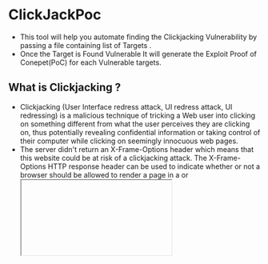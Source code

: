 # ClickJackPoc

- This tool will help you automate finding the Clickjacking Vulnerability by passing a file containing list of Targets .
- Once the Target is Found Vulnerable It will generate the Exploit Proof of Conepet(PoC) for each Vulnerable targets.

## What is Clickjacking ?

- Clickjacking (User Interface redress attack, UI redress attack, UI redressing) is a malicious technique of tricking a Web user into clicking on something different from what the user perceives they are clicking on, thus potentially revealing confidential information or taking control of their computer while clicking on seemingly innocuous web pages.
- The server didn't return an X-Frame-Options header which means that this website could be at risk of a clickjacking attack. The X-Frame-Options HTTP response header can be used to indicate whether or not a browser should be allowed to render a page in a <frame> or <iframe>. 
- Sites can use "X-Frame-Options" in the headers to avoid clickjacking attacks by ensuring that their content is not embedded into other sites.[Reference](https://owasp.org/www-community/attacks/Clickjacking)

## Installation:
````
git clone https://github.com/princep4/Click-Jack.git
cd Click-Jack
pip install -r requirements.txt
````

## Example:
Example Usage of the Tool
````
python3 clickJackPoc.py -f domains.txt

````

![1](usage.png)

## Allowed Targets Format:

````
http://target.com
target.com
www.target.com
https://tartget.com/
https://IP:Port
IP:Port
http://IP:Port/login
http://www.target.com/directory
https://www.target.com/directory

````

## Benifits:
- It will take all the targets from the file passed.
- Make the exploit Poc by creating a HTML File with `TargetName.html` as the Output.
- Will Print `Not Vulnerable` if Target is not Vulnerable.

## Reach Me :
- Let me know if you have any Suggestion's, Open for Collaboration's.

<a href="https://www.linkedin.com/in/chirag-agrawal-770488144/" target="_blank"><img src="https://img.shields.io/badge/LinkedIn-0077B5?style=for-the-badge&logo=linkedin&logoColor=white" alt="Linkedin" style="height: 60px !important;width: 170px !important;" ></a>
<img alt="Twitter Follow" src="https://img.shields.io/twitter/follow/__Raiders?style=social" width="170" height="50">